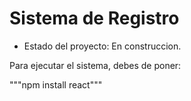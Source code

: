 <h1> Sistema de Registro</h1>

- Estado del proyecto: En construccion.

Para ejecutar el sistema, debes de poner:

"""npm install react"""
